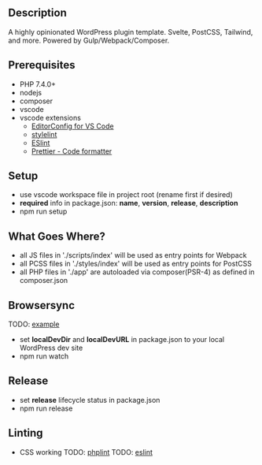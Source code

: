 ## Description
A highly opinionated WordPress plugin template. Svelte, PostCSS, Tailwind, and more. Powered by Gulp/Webpack/Composer.

## Prerequisites
* PHP 7.4.0+
* nodejs
* composer
* vscode
* vscode extensions
	* [EditorConfig for VS Code](https://marketplace.visualstudio.com/items?itemName=EditorConfig.EditorConfig)
	* [stylelint](https://marketplace.visualstudio.com/items?itemName=stylelint.vscode-stylelint)
	* [ESlint](https://marketplace.visualstudio.com/items?itemName=dbaeumer.vscode-eslint)
	* [Prettier - Code formatter](https://marketplace.visualstudio.com/items?itemName=esbenp.prettier-vscode)

## Setup
* use vscode workspace file in project root (rename first if desired)
* __required__ info in package.json: __name__, __version__, __release__, __description__
* npm run setup

## What Goes Where?
* all JS files in './scripts/index' will be used as entry points for Webpack
* all PCSS files in './styles/index' will be used as entry points for PostCSS
* all PHP files in './app' are autoloaded via composer(PSR-4) as defined in composer.json

## Browsersync
TODO: [example](https://github.com/gulpjs/gulp/blob/master/docs/recipes/minimal-browsersync-setup-with-gulp4.md)
* set __localDevDir__ and __localDevURL__ in package.json to your local WordPress dev site
* npm run watch

## Release
* set __release__ lifecycle status in package.json
* npm run release

## Linting
* CSS working
TODO: [phplint](https://www.npmjs.com/package/phplint)
TODO: [eslint](https://eslint.org/docs/developer-guide/nodejs-api)
